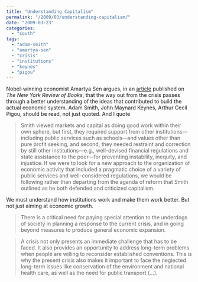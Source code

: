```yaml
---
title: "Understanding Capitalism"
permalink: "/2009/03/understanding-capitalism/"
date: "2009-03-23"
categories: 
  - "south"
tags: 
  - "adam-smith"
  - "amartya-sen"
  - "crisis"
  - "institutions"
  - "keynes"
  - "pigou"
---
```


Nobel-winning economist Amartya Sen argues, in an [article](http://www.nybooks.com/articles/22490) published on _The New York Review of Books_, that the way out from the crisis passes through a better understanding of the ideas that contributed to build the actual economic system. Adam Smith, John Maynard Keynes, Arthur Cecil Pigou, should be read, not just quoted. And I quote

> Smith viewed markets and capital as doing good work within their own sphere, but first, they required support from other institutions—including public services such as schools—and values other than pure profit seeking, and second, they needed restraint and correction by still other institutions—e.g., well-devised financial regulations and state assistance to the poor—for preventing instability, inequity, and injustice. If we were to look for a new approach to the organization of economic activity that included a pragmatic choice of a variety of public services and well-considered regulations, we would be following rather than departing from the agenda of reform that Smith outlined as he both defended and criticized capitalism.

We must understand how institutions work and make them work better. But not just aiming at economic growth.

> There is a critical need for paying special attention to the underdogs of society in planning a response to the current crisis, and in going beyond measures to produce general economic expansion.

> A crisis not only presents an immediate challenge that has to be faced. It also provides an opportunity to address long-term problems when people are willing to reconsider established conventions. This is why the present crisis also makes it important to face the neglected long-term issues like conservation of the environment and national health care, as well as the need for public transport (…).
